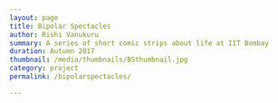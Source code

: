 ```yaml
---
layout: page
title: Bipolar Spectacles
author: Rishi Vanukuru
summary: A series of short comic strips about life at IIT Bombay
duration: Autumn 2017
thumbnail: /media/thumbnails/BSthumbnail.jpg
category: project
permalink: /bipolarspectacles/

---
```


